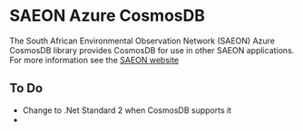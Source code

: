 ﻿# SAEON Azure CosmosDB #
The South African Environmental Observation Network (SAEON) Azure CosmosDB library provides CosmosDB for use in other SAEON applications. 
For more information see the [SAEON website](http://www.SAEON.ac.za)

## To Do
- Change to .Net Standard 2 when CosmosDB supports it
- 